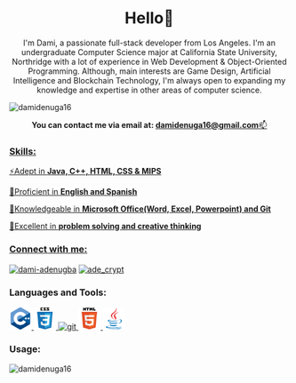 <h1 align="center">Hello👋</h1>
<p align="center">I'm Dami, a passionate full-stack developer from Los Angeles. I'm an undergraduate Computer Science major at California State University, Northridge with a lot of experience in Web Development & Object-Oriented Programming. Although, main interests are Game Design, Artificial Intelligence and Blockchain Technology, I'm always open to expanding my knowledge and expertise in other areas of computer science.</p>

<p align="left"> <img src="https://komarev.com/ghpvc/?username=damidenuga16&label=Profile%20views&color=0e75b6&style=flat" alt="damidenuga16" /> </p>
 
<p align="center"><b>You can contact me via email at: <a href="mailto:damidenuga16@gmail.com">damidenuga16@gmail.com</b>📫</p>

<h3 align="left">Skills:</h3>
<p>⚡Adept in <b>Java, C++, HTML, CSS & MIPS</b></p>
<p>🔭Proficient in <b>English and Spanish</b></p>
<p>📝Knowledgeable in <b>Microsoft Office(Word, Excel, Powerpoint) and Git</b></p>
<p>🌱Excellent in <b>problem solving and creative thinking</b></p>

<h3 align="left">Connect with me:</h3>
<p align="left">
<a href="https://linkedin.com/in/dami-adenugba" target="blank"><img align="center" src="https://raw.githubusercontent.com/rahuldkjain/github-profile-readme-generator/master/src/images/icons/Social/linked-in-alt.svg" alt="dami-adenugba" height="30" width="40" /></a>
<a href="https://twitter.com/ade_crypt" target="blank"><img align="center" src="https://raw.githubusercontent.com/rahuldkjain/github-profile-readme-generator/master/src/images/icons/Social/twitter.svg" alt="ade_crypt" height="30" width="40" /></a>
</p>

<h3 align="left">Languages and Tools:</h3>
<p align="left"> <a href="https://www.w3schools.com/cpp/" target="_blank" rel="noreferrer"> <img src="https://raw.githubusercontent.com/devicons/devicon/master/icons/cplusplus/cplusplus-original.svg" alt="cplusplus" width="40" height="40"/> </a> <a href="https://www.w3schools.com/css/" target="_blank" rel="noreferrer"> <img src="https://raw.githubusercontent.com/devicons/devicon/master/icons/css3/css3-original-wordmark.svg" alt="css3" width="40" height="40"/> </a> <a href="https://git-scm.com/" target="_blank" rel="noreferrer"> <img src="https://www.vectorlogo.zone/logos/git-scm/git-scm-icon.svg" alt="git" width="40" height="40"/> </a> <a href="https://www.w3.org/html/" target="_blank" rel="noreferrer"> <img src="https://raw.githubusercontent.com/devicons/devicon/master/icons/html5/html5-original-wordmark.svg" alt="html5" width="40" height="40"/> </a> <a href="https://www.java.com" target="_blank" rel="noreferrer"> <img src="https://raw.githubusercontent.com/devicons/devicon/master/icons/java/java-original.svg" alt="java" width="40" height="40"/> </a> </p>

<h3>Usage:</h3>
<p><img align="left" src="https://github-readme-stats.vercel.app/api/top-langs?username=damidenuga16&show_icons=true&locale=en&layout=compact" alt="damidenuga16"/></p>
